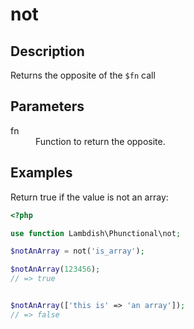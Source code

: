 # not

## Description
Returns the opposite of the `$fn` call

## Parameters

<dl>
  <dt>fn</dt>
  <dd>Function to return the opposite.</dd>
</dl>

## Examples

Return true if the value is not an array:
```php
<?php

use function Lambdish\Phunctional\not;

$notAnArray = not('is_array');

$notAnArray(123456);            
// => true


$notAnArray(['this is' => 'an array']);            
// => false
```
